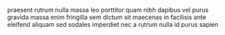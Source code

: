praesent rutrum nulla massa leo porttitor quam nibh dapibus vel purus gravida
massa enim fringilla sem dictum sit maecenas in facilisis ante eleifend aliquam
sed sodales imperdiet nec a rutrum nulla id purus sapien